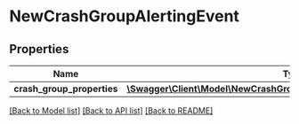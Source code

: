 # NewCrashGroupAlertingEvent

## Properties
Name | Type | Description | Notes
------------ | ------------- | ------------- | -------------
**crash_group_properties** | [**\Swagger\Client\Model\NewCrashGroupAlertingEventCrashGroupProperties**](NewCrashGroupAlertingEventCrashGroupProperties.md) |  | [optional] 

[[Back to Model list]](../README.md#documentation-for-models) [[Back to API list]](../README.md#documentation-for-api-endpoints) [[Back to README]](../README.md)


